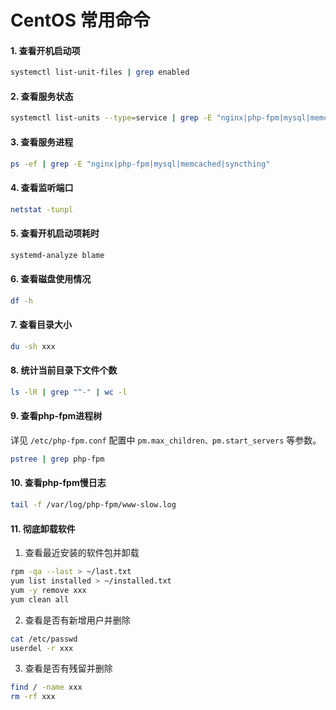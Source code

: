 # CentOS 常用命令

#### 1. 查看开机启动项

```bash
systemctl list-unit-files | grep enabled
```

#### 2. 查看服务状态

```bash
systemctl list-units --type=service | grep -E "nginx|php-fpm|mysql|memcached|syncthing"
```

#### 3. 查看服务进程

```bash
ps -ef | grep -E "nginx|php-fpm|mysql|memcached|syncthing"
```

#### 4. 查看监听端口

```bash
netstat -tunpl
```

#### 5. 查看开机启动项耗时

```bash
systemd-analyze blame
```

#### 6. 查看磁盘使用情况

```bash
df -h
```

#### 7. 查看目录大小

```bash
du -sh xxx
```

#### 8. 统计当前目录下文件个数

```bash
ls -lR | grep "^-" | wc -l
```

#### 9. 查看php-fpm进程树

详见 `/etc/php-fpm.conf` 配置中 `pm.max_children、pm.start_servers` 等参数。

```bash
pstree | grep php-fpm
```

#### 10. 查看php-fpm慢日志

```bash
tail -f /var/log/php-fpm/www-slow.log
```

#### 11. 彻底卸载软件

1. 查看最近安装的软件包并卸载

```bash
rpm -qa --last > ~/last.txt
yum list installed > ~/installed.txt
yum -y remove xxx
yum clean all
```

2. 查看是否有新增用户并删除

```bash
cat /etc/passwd
userdel -r xxx
```

3. 查看是否有残留并删除

```bash
find / -name xxx
rm -rf xxx
```

